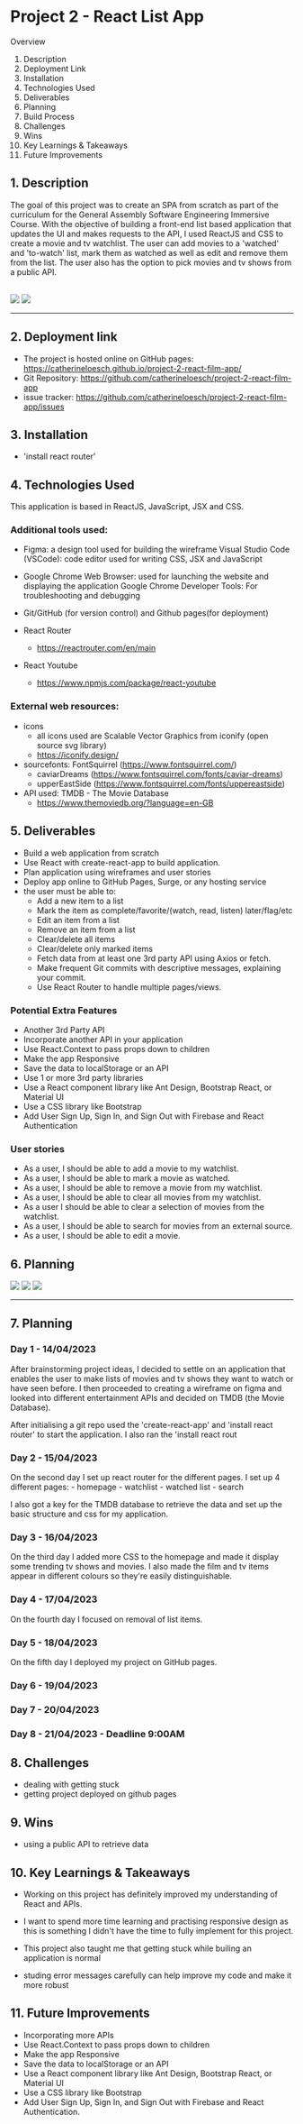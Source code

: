 # Project 2 - React List App

Overview

1. Description
2. Deployment Link
3. Installation
4. Technologies Used
5. Deliverables
6. Planning
7. Build Process
8. Challenges
9. Wins
10. Key Learnings & Takeaways
11. Future Improvements

## 1. Description

The goal of this project was to create an SPA from scratch as part of the curriculum for the General Assembly Software Engineering Immersive Course. With the objective of building a front-end list based application that updates the UI and makes requests to the API, I used ReactJS and CSS to create a movie and tv watchlist.
The user can add movies to a 'watched' and 'to-watch' list, mark them as watched as well as edit and remove them from the list. The user also has the option to pick movies and tv shows from a public API.

<br>

<img src='./assets/homepage.jpg' >
<img src='./assets/watchlist.jpg' >

---

## 2. Deployment link

- The project is hosted online on GitHub pages: https://catherineloesch.github.io/project-2-react-film-app/
- Git Repository: https://github.com/catherineloesch/project-2-react-film-app
- issue tracker: https://github.com/catherineloesch/project-2-react-film-app/issues

## 3. Installation

- 'install react router'

## 4. Technologies Used

This application is based in ReactJS, JavaScript, JSX and CSS.

### Additional tools used:

- Figma: a design tool used for building the wireframe
  Visual Studio Code (VSCode): code editor used for writing CSS, JSX and JavaScript
- Google Chrome Web Browser: used for launching the website and displaying the application
  Google Chrome Developer Tools: For troubleshooting and debugging
- Git/GitHub (for version control) and Github pages(for deployment)
- React Router

  - https://reactrouter.com/en/main

- React Youtube
  - https://www.npmjs.com/package/react-youtube

### External web resources:

- icons
  - all icons used are Scalable Vector Graphics from iconify (open source svg library)
  - https://iconify.design/
- sourcefonts: FontSquirrel (https://www.fontsquirrel.com/)
  - caviarDreams (https://www.fontsquirrel.com/fonts/caviar-dreams)
  - upperEastSide (https://www.fontsquirrel.com/fonts/uppereastside)
- API used: TMDB - The Movie Database
  - https://www.themoviedb.org/?language=en-GB

## 5. Deliverables

- Build a web application from scratch
- Use React with create-react-app to build application.
- Plan application using wireframes and user stories
- Deploy app online to GitHub Pages, Surge, or any hosting service
- the user must be able to:
  - Add a new item to a list
  - Mark the item as complete/favorite/(watch, read, listen) later/flag/etc
  - Edit an item from a list
  - Remove an item from a list
  - Clear/delete all items
  - Clear/delete only marked items
  - Fetch data from at least one 3rd party API using Axios or fetch.
  - Make frequent Git commits with descriptive messages, explaining your commit.
  - Use React Router to handle multiple pages/views.

### Potential Extra Features

- Another 3rd Party API
- Incorporate another API in your application
- Use React.Context to pass props down to children
- Make the app Responsive
- Save the data to localStorage or an API
- Use 1 or more 3rd party libraries
- Use a React component library like Ant Design, Bootstrap React, or Material UI
- Use a CSS library like Bootstrap
- Add User Sign Up, Sign In, and Sign Out with Firebase and React Authentication

### User stories

- As a user, I should be able to add a movie to my watchlist.
- As a user, I should be able to mark a movie as watched.
- As a user, I should be able to remove a movie from my watchlist.
- As a user, I should be able to clear all movies from my watchlist.
- As a user I should be able to clear a selection of movies from the watchlist.
- As a user, I should be able to search for movies from an external source.
- As a user, I should be able to edit a movie.

## 6. Planning

<img src='./assets/wireframe1.jpg' >
<img src='./assets/wireframe2.jpg' >
<img src='./assets/wireframe3.jpg' >

---

## 7. Planning

### Day 1 - 14/04/2023

After brainstorming project ideas, I decided to settle on an application that enables the user to make lists of movies and tv shows they want to watch or have seen before.
I then proceeded to creating a wireframe on figma and looked into different entertainment APIs and decided on TMDB (the Movie Database).

After initialising a git repo used the 'create-react-app' and 'install react router' to start the application. I also ran the 'install react rout

### Day 2 - 15/04/2023

On the second day I set up react router for the different pages. I set up 4 different pages: - homepage - watchlist - watched list - search

I also got a key for the TMDB database to retrieve the data and set up the basic structure and css for my application.

### Day 3 - 16/04/2023

On the third day I added more CSS to the homepage and made it display some trending tv shows and movies. I also made the film and tv items appear in different colours so they're easily distinguishable.

### Day 4 - 17/04/2023

On the fourth day I focused on removal of list items.

### Day 5 - 18/04/2023

On the fifth day I deployed my project on GitHub pages.

### Day 6 - 19/04/2023

### Day 7 - 20/04/2023

### Day 8 - 21/04/2023 - Deadline 9:00AM

## 8. Challenges

- dealing with getting stuck
- getting project deployed on github pages

## 9. Wins

- using a public API to retrieve data

## 10. Key Learnings & Takeaways

- Working on this project has definitely improved my understanding of React and APIs.

- I want to spend more time learning and practising responsive design as this is something I didn't have the time to fully implement for this project.

- This project also taught me that getting stuck while builing an application is normal

- studing error messages carefully can help improve my code and make it more robust

## 11. Future Improvements

- Incorporating more APIs
- Use React.Context to pass props down to children
- Make the app Responsive
- Save the data to localStorage or an API
- Use a React component library like Ant Design, Bootstrap React, or Material UI
- Use a CSS library like Bootstrap
- Add User Sign Up, Sign In, and Sign Out with Firebase and React Authentication.
